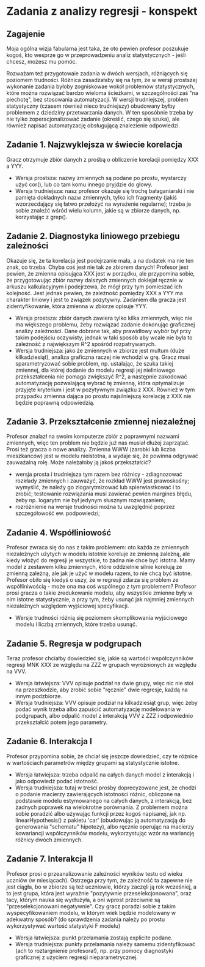 # Zadania z analizy regresji - konspekt

## Zagajenie

Moja ogólna wizja fabularna jest taka, że oto pewien profesor poszukuje kogoś, kto wesprze go w przeprowadzeniu analiz statystycznych - jeśli chcesz, możesz mu pomóc.

Rozważam też przygotowaie zadania w dwóch wersjach, różniących się poziomem trudności. Różnica zasadzałaby się na tym, że w wersji prostszej wykonanie zadania byłoby zogniskowae wokół problemów statystycznych, które można rozwiązać bardzo wieloma ścieżkami, w szczególności zaś "na piechotę", bez stosowania automatyzacji. W wersji trudniejszej, problem statystyczny (czasem również nieco trudniejszy) obudowany byłby problemem z dziedziny przetwarzania danych. W ten sposóbnie trzeba by nie tylko zoperacjonalizować zadanie (określić, czego się szuka), ale również napisać automatyzację obsługującą znalezienie odpowiedzi.

## Zadanie 1. Najzwyklejsza w świecie korelacja

Gracz otrzymuje zbiór danych z prośbą o obliczenie korelacji pomiędzy XXX a YYY.

  * Wersja prostsza: nazwy zmiennych są podane po prostu, wystarczy użyć cor(), lub co tam komu innego pryjdzie do głowy.
  * Wersja trudniejsza: nasz profesor okazuje się trochę bałaganiarski i nie pamięta dokładnych nazw zmiennych, tylko ich fragmenty (jakiś wzorzecdający się łatwo przełożyć na wyrażenie regularne); trzeba je sobie znaleźć wśród wielu kolumn, jakie są w zbiorze danych, np. korzystając z grep().

## Zadanie 2. Diagnostyka liniowego przebiegu zależności

Okazuje się, że ta korelacja jest podejrzanie mała, a na dodatek ma nie ten znak, co trzeba. Chyba coś jest nie tak ze zbiorem danych! Profesor jest pewien, że zmienna opisująca XXX jest w porządku, ale przypomina sobie, że przygotowując zbiór nazwy dalszych zmiennych doklejał ręcznie w arkuszu kalkulacyjnym i podejrzewa, że mógł przy tym pomieszać ich kolejność. Jest jednak pewien, że zależność pomiędzy XXX a YYY ma charakter liniowy i jest to związek pozytywny. Zadaniem dla gracza jest zidentyfikowanie, która zmienna w zbiorze opisuje YYY.

  * Wersja prostsza: zbiór danych zawiera tylko kilka zmiennych, więc nie ma większego problemu, żeby rozwiązać zadanie dokonując graficznej analizy zależności. Dane dobrane tak, aby prawidłowy wybór był przy takim podejściu oczywisty, jednak w taki sposób aby wcale nie była to zależność z największym R^2 spośród rozpatrywanych.
  * Wersja trudniejsza: jako że zmiennych w zbiorze jest multum (duże kilkadziesiąt), analiza graficzna raczej nie wchodzi w grę. Gracz musi sparametryzować sobie problem, np. ustalając, że szuka takiej zmiennej, dla której dodanie do modelu regresji jej nieliniowego przekształcenia nie pomaga zwiększyć R^2, a następnie zakodować automatyzację pozwalającą wybrać tę zmienną, która optymalizuje przyjęte kryterium i jest w pozytywnym związku z XXX. Również w tym przypadku zmienna dająca po prostu najsilniejszą korelację z XXX nie będzie poprawną odpowiedzią. 

## Zadanie 3. Przekształcenie zmiennej niezależnej

Profesor znalazł na swoim komputerze zbiór z poprawnymi nazwami zmiennych, więc ten problem nie będzie już nas musiał dłużej zaprzątać. Prosi też gracza o nowe analizy. Zmienna WWW (zarobki lub liczba mieszkańców) jest w modelu nieistotna, a wydaje się, że powinna odgrywać zauważalną rolę. Może należałoby ją jakoś przekształcić? 

  * wersja prosta i trudniejsza tym razem bez różnicy - zdiagnozować rozkłady zmiennych i zauważyć, że rozkład WWW jest prawoskośny; wymyślić, że należy go zlogarytmizować lub spierwiastkować i to zrobić; testowanie rozwiązania musi zawierać pewien margines błędu, żeby np. logarytm nie był jedynym słusznym rozwiązaniem;
  * rozróżnienie na wersje trudności można tu uwzględnić poprzez szczegółowość ew. podpowiedzi;

## Zadanie 4. Współliniowość

Profesor zwraca się do nas z takim problemem: oto każda ze zmiennych niezależnych użytych w modelu istotnie koreluje ze zmienną zależną, ale kiedy  włożyć do regresji je wszystkie, to żadna nie chce być istotna. 
Mamy model z zestawem kilku zmiennych, które oddzielnie silnie korelują ze zmienną zależną, ale jak je użyć w modelu razem, to nie chcą być istotne. Profesor obiło się kiedyś o uszy, że w regresji zdarza się problem ze współliniwością - może ona ma coś wspólnego z tym problemem? Profesor prosi gracza o takie zredukowanie modelu, aby wszystkie zmienne były w nim istotne statystycznie, a przy tym, żeby usunąć jak najmniej zmiennych niezależnych względem wyjściowej specyfikacji.

  * Wersje trudności różnią się poziomem skomplikowania wyjściowego modelu i liczbą zmiennych, które trzeba usunąć.

## Zadanie 5. Regresja w podgrupach

Teraz profesor chciałby dowiedzieć się, jakie są wartości współczynników regresji MNK XXX ze względu na ZZZ w grupach wyróżnionych ze względu na VVV.

  * Wersja łatwiejsza: VVV opisuje podział na dwie grupy, więc nic nie stoi na przeszkodzie, aby zrobić sobie "ręcznie" dwie regresje, każdą na innym podzbiorze.
  * Wersja trudniejsza: VVV opisuje podział na kilkadziesiąt grup, więc żeby podać wynik trzeba albo zapuścić automatyzację modelowania w podgrupach, albo odpalić model z interakcją VVV z ZZZ i odpowiednio przekształcić potem jego parametry.

## Zadanie 6. Interakcja I

Profesor przypomina sobie, że chciał się jeszcze dowiedzieć, czy te różnice w wartościach parametrów między grupami są statystycznie istotne.

  * Wersja łatwiejsza: trzeba odpalić na całych danych model z interakcją i jako odpowiedź podać istotność.
  * Wersja trudniejsza: tutaj w treści prośby doprecyzowane jest, że chodzi o podanie macierzy zawierających istotności różnic, obliczone na podstawie modelu estymowanego na całych danych, z interakcją, bez żadnych poprawek na wielokrotne porównania. Z problemem można sobie poradzić albo używając funkcji przez kogoś napisanej, jak np. linearHypothesis() z pakietu 'car' (obudowując ją automatyzacją do generowania "schematu" hipotezy), albo ręcznie operując na macierzy kowariancji współczynników modelu, wykorzystując wzór na wariancję różnicy dwóch zmiennych.

## Zadanie 7. Interakcja II

Profesor prosi o przeanalizowanie zależności wyników testu od wieku uczniów (w miesiącach). Ostrzega przy tym, że zależność ta zapewne nie jest ciągła, bo w zbiorze są też uczniowie, którzy zaczęli ją rok wcześniej, a to jest grupa, która jest wyraźnie "pozytywnie przeselekcjonowana", oraz tacy, którym nauka się wydłużyła, a oni wprost przeciwnie są "przeselekcjonowani negatywnie". Czy gracz poradzi sobie z takim wyspecyfikowaniem modelu, w którym wiek będzie modelowany w adekwatny sposób? (do sprawdzenia zadania należy po prostu wykorzystywać wartość statystyki F modelu)

  * Wersja łatwiejsza: punkt przełamania zostają explicite podane.
  * Wersja trudniejsza: punkty przełamania należy samemu zidentyfikować (ach to roztargnienie profesora!), np. przy pomocy diagnostyki graficznej z użyciem regresji nieparametrycznej.
